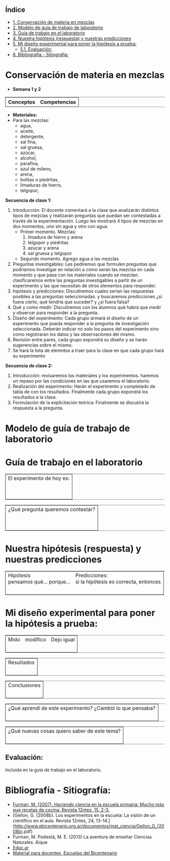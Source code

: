 <div id="table-of-contents">
<h2>&Iacute;ndice</h2>
<div id="text-table-of-contents">
<ul>
<li><a href="#sec-1">1. Conservación de materia en mezclas</a></li>
<li><a href="#sec-2">2. Modelo de guía de trabajo de laboratorio</a></li>
<li><a href="#sec-3">3. Guía de trabajo en el laboratorio</a></li>
<li><a href="#sec-4">4. Nuestra hipótesis (respuesta) y nuestras predicciones</a></li>
<li><a href="#sec-5">5. Mi diseño experimental para poner la hipótesis a prueba:</a>
<ul>
<li><a href="#sec-5-1">5.1. Evaluación:</a></li>
</ul>
</li>
<li><a href="#sec-6">6. Bibliografía - Sitiografía:</a></li>
</ul>
</div>
</div>

# Conservación de materia en mezclas<a id="sec-1"></a>

-   **Semana 1 y 2**

<table border="2" cellspacing="0" cellpadding="6" rules="groups" frame="hsides">


<colgroup>
<col  class="left" />

<col  class="left" />
</colgroup>
<thead>
<tr>
<th scope="col" class="left">Conceptos</th>
<th scope="col" class="left">Competencias</th>
</tr>
</thead>
</table>

-   **Materiales:**
-   Para las mezclas:
    -   agua,
    -   aceite,
    -   detergente,
    -   sal fina,
    -   sal gruesa,
    -   azúcar,
    -   alcohol,
    -   parafina,
    -   azul de mileno,
    -   arena,
    -   bolitas o piedritas,
    -   limaduras de hierro,
    -   telgopor,

**Secuencia de clase 1:**

1.  Introducción: El docente comentará a la clase que analizarán distintos tipos de mezclas y realizarán preguntas que puedan ser contestadas a travès de la experimentación. Luego les mostrará 4 tipos de mezclas en dos momentos, uno sin agua y otro con agua.
    -   Primer momento. Mezclas:
        1.  limadura de hierro y arena
        2.  telgopor y piedritas
        3.  azucar y arena
        4.  sal gruesa y telgopor
    -   Segundo momento. Agrego agua a las mezclas
2.  Preguntas investigables: Les pediremso que formulen preguntas que podríamos investigar en relación a cómo serán las mezclas en cada momento y que pasa con los materiales cuando se mezclan. clasificaremos entre las preguntas investigables a partir de un experimento y las que necesitan de otros elementos para responder.
3.  hipótesis y predicciones: Discutiremos cuales serían las respuestas posibles a las preguntas seleccionadas. y buscaremos predicciones ¿si fuera cierto, qué tendría que suceder? y ¿si fuera falsa?
4.  Qué y como medir: Discutiremos con los alumnos qué habrá que medir y observar para responder a la pregunta.
5.  Diseño del experimento: Cada grupo armará el diseño de un experimento que pueda responder a la pregunta de investigación seleccionada. Deberán indicar no solo los pasos del experimento sino como registraran los datos y las observaciones del mismo.
6.  Revisión entre pares, cada grupo expondrá su diseño y se harán sugerencias sobre el mismo.
7.  Se hará la lista de elemntos a traer para la clase en que cada grupo hará su experimento

**Secuencia de clase 2:**

1.  Introducción: revisaremos los materiales y los experimentos. haremos un repaso por las condiciones en las que usaremos el laboratorio.
2.  Realización del experimento: Harán el experimento y completado de tabla de con los resultados. Finalmente cada grupo expondrá los resultados a la clase.
3.  Formulación de la explicitación teórica: Finalmente se discutirá la respuesta a la pregunta.

# Modelo de guía de trabajo de laboratorio<a id="sec-2"></a>

# Guía de trabajo en el laboratorio<a id="sec-3"></a>

<table border="2" cellspacing="0" cellpadding="6" rules="groups" frame="hsides">


<colgroup>
<col  class="left" />
</colgroup>
<tbody>
<tr>
<td class="left">El experimento de hoy es:</td>
</tr>


<tr>
<td class="left"></br></td>
</tr>


<tr>
<td class="left">&#xa0;</td>
</tr>
</tbody>
</table>

<table border="2" cellspacing="0" cellpadding="6" rules="groups" frame="hsides">


<colgroup>
<col  class="left" />
</colgroup>
<tbody>
<tr>
<td class="left">¿Qué pregunta queremos contestar?</td>
</tr>


<tr>
<td class="left"></br></td>
</tr>


<tr>
<td class="left">&#xa0;</td>
</tr>
</tbody>
</table>

# Nuestra hipótesis (respuesta) y nuestras predicciones<a id="sec-4"></a>

<table border="2" cellspacing="0" cellpadding="6" rules="groups" frame="hsides">


<colgroup>
<col  class="left" />

<col  class="left" />
</colgroup>
<tbody>
<tr>
<td class="left">Hipótesis </br>pensamos qué&#x2026; porque&#x2026;</td>
<td class="left">Predicciones: </br> si la hipótesis es correcta, entonces</td>
</tr>


<tr>
<td class="left"></br></td>
<td class="left"></br></td>
</tr>
</tbody>
</table>

# Mi diseño experimental para poner la hipótesis a prueba:<a id="sec-5"></a>

<table border="2" cellspacing="0" cellpadding="6" rules="groups" frame="hsides">


<colgroup>
<col  class="left" />

<col  class="left" />

<col  class="left" />
</colgroup>
<tbody>
<tr>
<td class="left">Mido</td>
<td class="left">modifico</td>
<td class="left">Dejo igual</td>
</tr>


<tr>
<td class="left"></br></td>
<td class="left"></br></td>
<td class="left"></br></td>
</tr>
</tbody>
</table>

<table border="2" cellspacing="0" cellpadding="6" rules="groups" frame="hsides">


<colgroup>
<col  class="left" />
</colgroup>
<tbody>
<tr>
<td class="left">Resultados</td>
</tr>


<tr>
<td class="left"></br></td>
</tr>
</tbody>
</table>

<table border="2" cellspacing="0" cellpadding="6" rules="groups" frame="hsides">


<colgroup>
<col  class="left" />
</colgroup>
<tbody>
<tr>
<td class="left">Conclusiones</td>
</tr>


<tr>
<td class="left"></br></td>
</tr>
</tbody>
</table>

<table border="2" cellspacing="0" cellpadding="6" rules="groups" frame="hsides">


<colgroup>
<col  class="left" />
</colgroup>
<tbody>
<tr>
<td class="left">¿Qué aprendí de este experimento? ¿Cambió lo que pensaba?</td>
</tr>


<tr>
<td class="left"></br></td>
</tr>
</tbody>
</table>

<table border="2" cellspacing="0" cellpadding="6" rules="groups" frame="hsides">


<colgroup>
<col  class="left" />
</colgroup>
<tbody>
<tr>
<td class="left">¿Qué nuevas cosas quiero saber de este tema?</td>
</tr>


<tr>
<td class="left"></br></td>
</tr>
</tbody>
</table>

## Evaluación:<a id="sec-5-1"></a>

Incluida en la guía de trabajo en el laboratorio.

# Bibliografía - Sitiografía:<a id="sec-6"></a>

-   [Furman, M. (2007). Haciendo ciencia en la escuela primaria: Mucho más que recetas de cocina. Revista 12ntes, 15, 2-3.](<http://www.ebicentenario.org.ar/documentos/mat_ciencia/Furman_Haciendo_Ciencias_en_la_Escuela_Primaria.pdf>)
-   [Gellon, G. (2008b). Los experimentos en la escuela: La visión de un científico en el aula. Revista 12ntes, 24, 13-14.](<http://www.ebicentenario.org.ar/documentos/mat_ciencia/Gellon_G_(2008b)>.pdf)
-   Furman, M. Podestá, M. E. (2013) La aventura de enseñar Ciencias Naturales. Aique
-   [Educ.ar](<http://www.educ.ar/sitios/educar/recursos/ver?id=92144>)
-   [Material para docentes, Escuelas del Bicentenario](<http://www.ebicentenario.org.ar/ebooks/CN_docentes_sexto/>)
